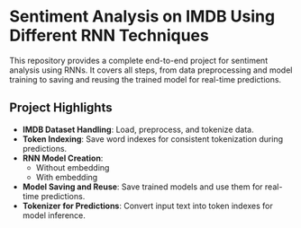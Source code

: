 # Sentiment Analysis on IMDB Using Different RNN Techniques

This repository provides a complete end-to-end project for sentiment analysis using RNNs. It covers all steps, from data preprocessing and model training to saving and reusing the trained model for real-time predictions.

## Project Highlights

- **IMDB Dataset Handling**: Load, preprocess, and tokenize data.  
- **Token Indexing**: Save word indexes for consistent tokenization during predictions.  
- **RNN Model Creation**:  
  - Without embedding  
  - With embedding  
- **Model Saving and Reuse**: Save trained models and use them for real-time predictions.  
- **Tokenizer for Predictions**: Convert input text into token indexes for model inference.
